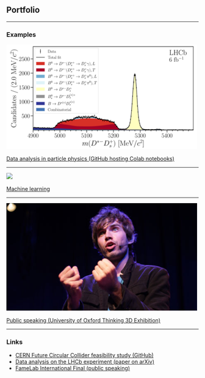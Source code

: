 ## Portfolio

---

### Examples

<img src="images/DstDsst_Fit.png?raw=true" width="500"/>

[Data analysis in particle physics (GitHub hosting Colab notebooks)](https://github.com/donalrinho/Bc2JpsiMuNu)


---
<img src="images/dummy_thumbnail.jpg?raw=true"/>

[Machine learning](/sample_page)

---
<img src="images/Donal_Hill_FameLab.jpeg?raw=true" width="500"/>

[Public speaking (University of Oxford Thinking 3D Exhibition)](https://podcasts.ox.ac.uk/particles-space)


---

### Links

- [CERN Future Circular Collider feasibility study (GitHub)](https://github.com/HEP-FCC/FCCeePhysicsPerformance/tree/master/case-studies/flavour/Bc2TauNu)
- [Data analysis on the LHCb experiment (paper on arXiv)](https://arxiv.org/abs/2012.09903)
- [FameLab International Final (public speaking)](https://www.youtube.com/watch?v=hCm-Z0I392M)


